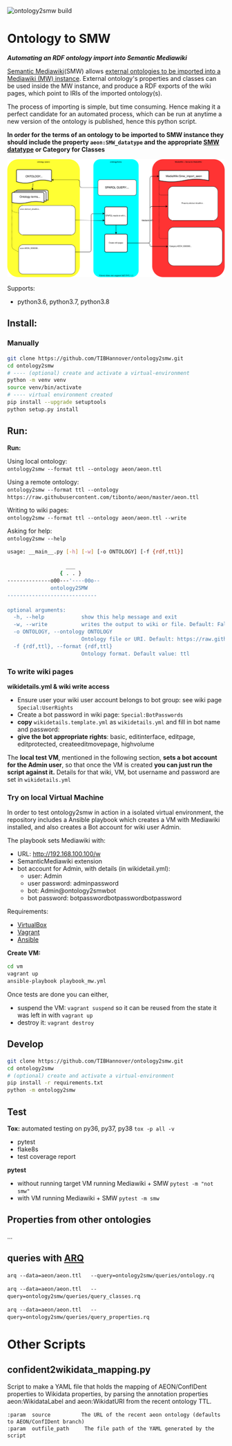 ![ontology2smw build](https://github.com/TIBHannover/ontology2smw/workflows/ontology2smw%20build/badge.svg)

# Ontology to SMW
_**Automating an RDF ontology import into Semantic Mediawiki**_

[Semantic Mediawiki](https://www.semantic-mediawiki.org)(SMW) allows 
[external ontologies to be imported into a Mediawiki (MW) instance](https://www.semantic-mediawiki.org/wiki/Help:Import_vocabulary). 
External ontology's properties and classes can be used inside the MW instance, and produce a RDF exports of 
the wiki pages, which point to IRIs of the imported ontology(s).

The process of importing is simple, but time consuming. Hence making it a perfect candidate for an automated process, 
which can be run at anytime a new version of the ontology is published, hence this python script.

**In order for the terms of an ontology to be imported to SMW instance they should include the property
`aeon:SMW_datatype` and the appropriate [SMW datatype](https://www.semantic-mediawiki.org/wiki/Help:List_of_datatypes) or Category for Classes**

![ontology2smw import workflow](docs/ontology2smw_aeon.svg?raw=true)

Supports:
* python3.6, python3.7, python3.8

## Install:

### Manually
```bash
git clone https://github.com/TIBHannover/ontology2smw.git
cd ontology2smw
# ---- (optional) create and activate a virtual-environment
python -m venv venv
source venv/bin/activate
# ---- virtual environment created
pip install --upgrade setuptools
python setup.py install
```


## Run:

**Run:**

Using local ontology:<br/>`ontology2smw --format ttl --ontology aeon/aeon.ttl`

Using a remote ontology:<br/>`ontology2smw --format ttl --ontology https://raw.githubusercontent.com/tibonto/aeon/master/aeon.ttl`

Writing to wiki pages:<br/>`ontology2smw --format ttl --ontology aeon/aeon.ttl --write` 

Asking for help:<br/>`ontology2smw --help`
```bash
usage: __main__.py [-h] [-w] [-o ONTOLOGY] [-f {rdf,ttl}]

                   ___    
                 { . . } 
--------------o00---'----00o--
              ontology2SMW  
-----------------------------

optional arguments:
  -h, --help            show this help message and exit
  -w, --write           writes the output to wiki or file. Default: False (dry-run).
  -o ONTOLOGY, --ontology ONTOLOGY
                        Ontology file or URI. Default: https://raw.githubusercontent.com/tibonto/aeon/master/aeon.ttl 
  -f {rdf,ttl}, --format {rdf,ttl}
                        Ontology format. Default value: ttl
```

<!--

**Requirements:** 

In virtual environment install requirements `pip install -r requirements.txt`

`python setup.py install`


**Create a build:** 

`python setup.py sdist bdist_wheel`
-->

### To write wiki pages
**wikidetails.yml & wiki write access**
* Ensure user your wiki user account belongs to bot group: see wiki page `Special:UserRights`
* Create a bot password in wiki page: `Special:BotPasswords`
* **copy** `wikidetails.template.yml` as `wikidetails.yml` and fill in bot name and password:<br/>
* **give the bot appropriate rights**: basic, editinterface, editpage, editprotected, createeditmovepage, highvolume    

The **local test VM**, mentioned in the following section, **sets a bot account for 
the Admin user**, so that once the VM is created **you can just run the script against it.**
Details for that wiki, VM, bot username and password are set in `wikidetails.yml`

 
    
### Try on local Virtual Machine
In order to test ontology2smw in action in a isolated virtual 
environment, the repository includes a Ansible playbook which creates a VM with Mediawiki installed, and also creates a Bot account for wiki user Admin.

The playbook sets Mediawiki with:
* URL: http://192.168.100.100/w
* SemanticMediawiki extension
* bot account for Admin, with details (in wikidetail.yml):
   * user: Admin 
   * user password: adminpassword
   * bot: Admin@ontology2smwbot
   * bot password: botpasswordbotpasswordbotpassword

Requirements:
* [VirtualBox](https://www.virtualbox.org/)
* [Vagrant](https://www.vagrantup.com/)
* [Ansible](https://www.ansible.com/) 

**Create VM:**
```bash
cd vm
vagrant up
ansible-playbook playbook_mw.yml
```
Once tests are done you can either,
* suspend the VM: `vagrant suspend` so it can be reused from the state it was left in with `vagrant up` 
* destroy it: `vagrant destroy`

    
## Develop

```bash
git clone https://github.com/TIBHannover/ontology2smw.git
cd ontology2smw
# (optional) create and activate a virtual-environment
pip install -r requirements.txt
python -m ontology2smw
```

## Test 

**Tox:** automated testing on py36, py37, py38
`tox -p all -v`

* pytest
* flake8s
* test coverage report


**pytest**
* without running target VM running Mediawiki + SMW `pytest -m "not smw"`
* with VM running Mediawiki + SMW `pytest -m smw`


## Properties from other ontologies
...

## queries with [ARQ](https://jena.apache.org/documentation/query/)
`arq --data=aeon/aeon.ttl   --query=ontology2smw/queries/ontology.rq`

`arq --data=aeon/aeon.ttl   --query=ontology2smw/queries/query_classes.rq`

`arq --data=aeon/aeon.ttl   --query=ontology2smw/queries/query_properties.rq`


# Other Scripts
## confident2wikidata_mapping.py
Script to make a YAML file that holds the mapping of AEON/ConfIDent properties to Wikidata properties, 
by parsing the annotation properties aeon:WikidataLabel and aeon:WikidatURI from the recent ontology TTL.

    :param  source          The URL of the recent aeon ontology (defaults to AEON/ConfIDent branch)
    :param  outfile_path     The file path of the YAML generated by the script
